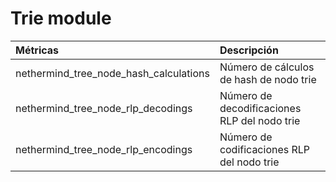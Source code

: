 # Trie module

| Métricas | Descripción |
| :--- | :--- |
| nethermind\_tree\_node\_hash\_calculations | Número de cálculos de hash de nodo trie |
| nethermind\_tree\_node\_rlp\_decodings | Número de decodificaciones RLP del nodo trie |
| nethermind\_tree\_node\_rlp\_encodings | Número de codificaciones RLP del nodo trie |

